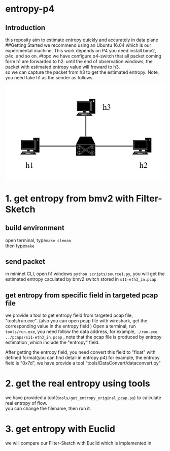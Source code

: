 # entropy-p4
## Introduction
this reposity aim to estimate entropy quickly and accurately in data plane
##Getting Started
we recommend using an Ubuntu 16.04 which is our experimental machine.
This work depends on P4
you need install bmv2, p4c, and so on. 
#topo
we have configure p4-switch that all packet coming form h1 are forwarded to h2. until the end of 
observation windows, the packet with estimated entropy value will froward to h3.  
so we can capture the packet from h3 to get the estimated entropy. Note, you need take h1 as the sender as follows.

![topology](./topo/topo.JPG)
#  1. get entropy from bmv2 with Filter-Sketch
## build environment
 open terminal, type``make cleean``  
 then type``make``
## send packet
 in mininet CLI, open h1 windows
``python scripts/source1.py``, you will get the estimated entropy caculated by bmv2 switch
    stored in ``s11-eth3_in.pcap``
## get entropy from specific field in targeted pcap file    
we provide a tool to get entropy field from targeted pcap file, "tools/run.exe".
   (also you can open pcap file with wireshark, get the corresponding value in the entropy field ) 
Open a terminal, run ``tools/run.exe``, you need follow the data address, for example, ``./run.exe ../pcaps/s11-eth3_in.pcap``
, note that the pcap file is produced by entropy estimation ,which include the "entropy" field.

After getting the entropy field, you need convert this field to "float" with defined format(you can find detail in entropy.p4)
 for example, the entropy field is "0x7d", we have provide a tool "tools/DataConvert/dataconvert.py" 

# 2. get the real entropy using tools
we have provided a tool(``tools/get_entropy_original_pcap.py``) to calculate real entropy of flow.   
you can change the filename, then run it.

# 3. get entropy with Euclid
we will compare our Filter-Sketch with Euclid which is implemented in 
   
